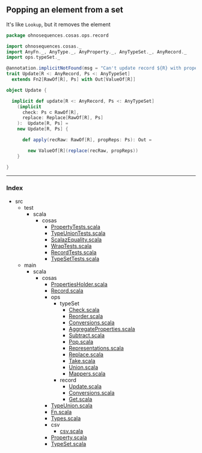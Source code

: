 
## Popping an element from a set

It's like `Lookup`, but it removes the element



```scala
package ohnosequences.cosas.ops.record

import ohnosequences.cosas._
import AnyFn._, AnyType._, AnyProperty._, AnyTypeSet._, AnyRecord._
import ops.typeSet._

@annotation.implicitNotFound(msg = "Can't update record ${R} with property values ${Ps}")
trait Update[R <: AnyRecord, Ps <: AnyTypeSet]
  extends Fn2[RawOf[R], Ps] with Out[ValueOf[R]]

object Update {

  implicit def update[R <: AnyRecord, Ps <: AnyTypeSet]
    (implicit 
      check: Ps ⊂ RawOf[R],
      replace: Replace[RawOf[R], Ps]
    ):  Update[R, Ps] =
    new Update[R, Ps] {

      def apply(recRaw: RawOf[R], propReps: Ps): Out = 

        new ValueOf[R](replace(recRaw, propReps))
    }

}

```


------

### Index

+ src
  + test
    + scala
      + cosas
        + [PropertyTests.scala][test/scala/cosas/PropertyTests.scala]
        + [TypeUnionTests.scala][test/scala/cosas/TypeUnionTests.scala]
        + [ScalazEquality.scala][test/scala/cosas/ScalazEquality.scala]
        + [WrapTests.scala][test/scala/cosas/WrapTests.scala]
        + [RecordTests.scala][test/scala/cosas/RecordTests.scala]
        + [TypeSetTests.scala][test/scala/cosas/TypeSetTests.scala]
  + main
    + scala
      + cosas
        + [PropertiesHolder.scala][main/scala/cosas/PropertiesHolder.scala]
        + [Record.scala][main/scala/cosas/Record.scala]
        + ops
          + typeSet
            + [Check.scala][main/scala/cosas/ops/typeSet/Check.scala]
            + [Reorder.scala][main/scala/cosas/ops/typeSet/Reorder.scala]
            + [Conversions.scala][main/scala/cosas/ops/typeSet/Conversions.scala]
            + [AggregateProperties.scala][main/scala/cosas/ops/typeSet/AggregateProperties.scala]
            + [Subtract.scala][main/scala/cosas/ops/typeSet/Subtract.scala]
            + [Pop.scala][main/scala/cosas/ops/typeSet/Pop.scala]
            + [Representations.scala][main/scala/cosas/ops/typeSet/Representations.scala]
            + [Replace.scala][main/scala/cosas/ops/typeSet/Replace.scala]
            + [Take.scala][main/scala/cosas/ops/typeSet/Take.scala]
            + [Union.scala][main/scala/cosas/ops/typeSet/Union.scala]
            + [Mappers.scala][main/scala/cosas/ops/typeSet/Mappers.scala]
          + record
            + [Update.scala][main/scala/cosas/ops/record/Update.scala]
            + [Conversions.scala][main/scala/cosas/ops/record/Conversions.scala]
            + [Get.scala][main/scala/cosas/ops/record/Get.scala]
        + [TypeUnion.scala][main/scala/cosas/TypeUnion.scala]
        + [Fn.scala][main/scala/cosas/Fn.scala]
        + [Types.scala][main/scala/cosas/Types.scala]
        + csv
          + [csv.scala][main/scala/cosas/csv/csv.scala]
        + [Property.scala][main/scala/cosas/Property.scala]
        + [TypeSet.scala][main/scala/cosas/TypeSet.scala]

[test/scala/cosas/PropertyTests.scala]: ../../../../../test/scala/cosas/PropertyTests.scala.md
[test/scala/cosas/TypeUnionTests.scala]: ../../../../../test/scala/cosas/TypeUnionTests.scala.md
[test/scala/cosas/ScalazEquality.scala]: ../../../../../test/scala/cosas/ScalazEquality.scala.md
[test/scala/cosas/WrapTests.scala]: ../../../../../test/scala/cosas/WrapTests.scala.md
[test/scala/cosas/RecordTests.scala]: ../../../../../test/scala/cosas/RecordTests.scala.md
[test/scala/cosas/TypeSetTests.scala]: ../../../../../test/scala/cosas/TypeSetTests.scala.md
[main/scala/cosas/PropertiesHolder.scala]: ../../PropertiesHolder.scala.md
[main/scala/cosas/Record.scala]: ../../Record.scala.md
[main/scala/cosas/ops/typeSet/Check.scala]: ../typeSet/Check.scala.md
[main/scala/cosas/ops/typeSet/Reorder.scala]: ../typeSet/Reorder.scala.md
[main/scala/cosas/ops/typeSet/Conversions.scala]: ../typeSet/Conversions.scala.md
[main/scala/cosas/ops/typeSet/AggregateProperties.scala]: ../typeSet/AggregateProperties.scala.md
[main/scala/cosas/ops/typeSet/Subtract.scala]: ../typeSet/Subtract.scala.md
[main/scala/cosas/ops/typeSet/Pop.scala]: ../typeSet/Pop.scala.md
[main/scala/cosas/ops/typeSet/Representations.scala]: ../typeSet/Representations.scala.md
[main/scala/cosas/ops/typeSet/Replace.scala]: ../typeSet/Replace.scala.md
[main/scala/cosas/ops/typeSet/Take.scala]: ../typeSet/Take.scala.md
[main/scala/cosas/ops/typeSet/Union.scala]: ../typeSet/Union.scala.md
[main/scala/cosas/ops/typeSet/Mappers.scala]: ../typeSet/Mappers.scala.md
[main/scala/cosas/ops/record/Update.scala]: Update.scala.md
[main/scala/cosas/ops/record/Conversions.scala]: Conversions.scala.md
[main/scala/cosas/ops/record/Get.scala]: Get.scala.md
[main/scala/cosas/TypeUnion.scala]: ../../TypeUnion.scala.md
[main/scala/cosas/Fn.scala]: ../../Fn.scala.md
[main/scala/cosas/Types.scala]: ../../Types.scala.md
[main/scala/cosas/csv/csv.scala]: ../../csv/csv.scala.md
[main/scala/cosas/Property.scala]: ../../Property.scala.md
[main/scala/cosas/TypeSet.scala]: ../../TypeSet.scala.md